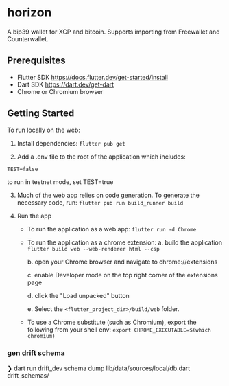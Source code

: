 # horizon

A bip39 wallet for XCP and bitcoin. Supports importing from Freewallet and Counterwallet.

## Prerequisites
- Flutter SDK https://docs.flutter.dev/get-started/install
- Dart SDK https://dart.dev/get-dart
- Chrome or Chromium browser

## Getting Started

To run locally on the web:

1. Install dependencies:
`flutter pub get`

2. Add a .env file to the root of the application which includes:
```
TEST=false
```
to run in testnet mode, set TEST=true

3. Much of the web app relies on code generation. To generate the necessary code, run:
`flutter pub run build_runner build`

4. Run the app

    - To run the application as a web app:
            `flutter run -d Chrome`


    - To run the application as a chrome extension:
        a. build the application
            `flutter build web --web-renderer html --csp`


        b. open your Chrome browser and navigate to chrome://extensions

        c. enable Developer mode on the top right corner of the extensions page

        d. click the "Load unpacked" button

        e.  Select the `<flutter_project_dir>/build/web` folder.

    - To use a Chrome substitute (such as Chromium), export the following from your shell env:
    `export CHROME_EXECUTABLE=$(which chromium)`



### gen drift schema

❯ dart run drift_dev schema dump lib/data/sources/local/db.dart drift_schemas/


